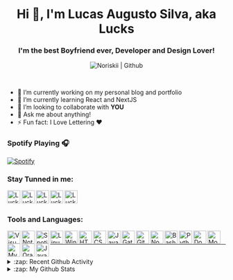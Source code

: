 
<!--**noriskii/noriskii** is a ✨ _special_ ✨ repository because its `README.md` (this file) appears on your GitHub profile.-->
<h1 align="center">Hi 👋, I'm Lucas Augusto Silva, aka Lucks</h1>

<h3 align="center">I'm the best Boyfriend ever, Developer and Design Lover!</h3>

<p align="center">
  <img src="https://komarev.com/ghpvc/?username=noriskii" alt="Noriskii | Github" /> 
</p>

<br>

- 🔭 I’m currently working on my personal blog and portfolio
- 🌱 I’m currently learning React and NextJS
- 👯 I’m looking to collaborate with **YOU**
- 💬 Ask me about anything!
- ⚡ Fun fact: I Love Lettering :heart:

### Spotify Playing 🎧
[![Spotify](https://spotify-playing-eta.vercel.app/api/spotify)](https://open.spotify.com/user/12153282884)

### Stay Tunned in me:

[<img align="left" alt="Lucks | LinkedIn" width="30" height="30" src="https://cdn.jsdelivr.net/npm/simple-icons@3.0.1/icons/linkedin.svg" />][linkedin]
[<img align="left" alt="Lucks | Twitter" width="30" height="30" src="https://cdn.jsdelivr.net/npm/simple-icons@3.0.1/icons/twitter.svg" />][twitter]
[<img align="left" alt="Lucks | Instagram" width="30" height="30" src="https://cdn.jsdelivr.net/npm/simple-icons@3.0.1/icons/instagram.svg" />][instagram]
[<img align="left" alt="Lucks | Facebook" width="30" height="30" src="https://cdn.jsdelivr.net/npm/simple-icons@3.0.1/icons/facebook.svg" />][facebook]
[<img align="left" alt="Lucks | Codepen.io" width="30" height="30" src="https://cdn.jsdelivr.net/npm/simple-icons@3.0.1/icons/codepen.svg" />][codepen]

[linkedin]: https://linkedin.com/in/lucas-augusto-silva
[twitter]: https://twitter.com/lucksaug
[instagram]: https://instagram.com/lucksaug
[facebook]: https://fb.com/luckinhas.augusto
[codepen]: https://codepen.io/noriskii

<br>
<br>

### Tools and Languages:

[<img align="left" alt="Visual Studio Code" width="30" height="30" src="https://icongr.am/simple/visualstudiocode.svg?colored=true" />][vscode]
[<img align="left" alt="Notion" width="30" height="30" src="https://icongr.am/simple/notion.svg?colored=true" />][notion]
[<img align="left" alt="Spotify" width="30" height="30" src="https://icongr.am/simple/spotify.svg?colored=true" />][spotify]
[<img align="left" alt="Linux" width="30" height="30" src="https://icongr.am/simple/linux.svg?colored=true" />][linux]
[<img align="left" alt="Windows" width="30" height="30" src="https://icongr.am/simple/windows.svg?colored=true" />][windows]
[<img align="left" alt="HTML 5" width="30" height="30" src="https://icongr.am/simple/html5.svg?colored=true" />][html5]
[<img align="left" alt="CSS 3" width="30" height="30" src="https://icongr.am/simple/css3.svg?colored=true" />][css3]
[<img align="left" alt="Javascript" width="30" height="30" src="https://icongr.am/simple/javascript.svg?colored=true" />][javascript]
[<img align="left" alt="GatsbyJS" width="30" height="30" src="https://icongr.am/simple/gatsby.svg?colored=true" />][gatsby]
[<img align="left" alt="Git" width="30" height="30" src="https://icongr.am/simple/git.svg?colored=true" />][git]
[<img align="left" alt="NodeJS" width="30" height="30" src="https://icongr.am/simple/nodejs.svg?colored=true" />][nodejs]
[<img align="left" alt="Bash Script" width="30" height="30" src="https://icongr.am/simple/gnubash.svg?colored=true" />][bash]
[<img align="left" alt="Python" width="30" height="30" src="https://icongr.am/simple/python.svg?colored=true" />][python]
[<img align="left" alt="Docker" width="30" height="30" src="https://icongr.am/simple/docker.svg?colored=true" />][docker]
[<img align="left" alt="MongoDB" width="30" height="30" src="https://icongr.am/simple/mongodb.svg?colored=true" />][mongodb]
[<img align="left" alt="Mysql" width="30" height="30" src="https://icongr.am/simple/mysql.svg?colored=true" />][mysql]
[<img align="left" alt="Oracle" width="30" height="30" src="https://icongr.am/simple/oracle.svg?colored=true" />][oracle]
[<img align="left" alt="Java" width="30" height="30" src="https://icongr.am/simple/java.svg?colored=true" />][java]


[vscode]: https://code.visualstudio.com/
[notion]: https://www.notion.so/
[spotify]: https://www.spotify.com/br/
[html5]: https://developer.mozilla.org/pt-BR/docs/Web/HTML
[css3]: https://developer.mozilla.org/pt-BR/docs/Web/CSS
[javascript]: https://developer.mozilla.org/pt-BR/docs/Web/JavaScript
[linux]: https://pt.wikipedia.org/wiki/Linux
[windows]: https://pt.wikipedia.org/wiki/
[react]: https://pt-br.reactjs.org/
[angular]: https://angular.io/
[gatsby]: https://www.gatsbyjs.com/
[git]: https://git-scm.com/
[nodejs]: https://nodejs.org/en/
[bash]: https://pt.wikipedia.org/wiki/Bash
[python]: https://www.python.org/
[docker]: https://www.docker.com/
[mongodb]: https://www.mongodb.com/
[mysql]: https://www.mysql.com/
[oracle]: https://www.oracle.com/br/database/
[java]: https://www.java.com/pt_BR/


<!-- BLOG POOST WOORKFLOW GHACTIONS -->
<!-- https://github.com/gautamkrishnar/blog-post-workflow -->

<br>

---

<br>

<details>
  <summary>:zap: Recent Github Activity</summary>
  
<!--START_SECTION:activity-->
<!--END_SECTION:activity-->

</details>

<details>

  <summary>:zap: My Github Stats</summary>

  ![Luck's github stats](https://github-readme-stats.vercel.app/api?username=noriskii&show_icons=true&count_private=true&theme=tokyonight)

</details>




